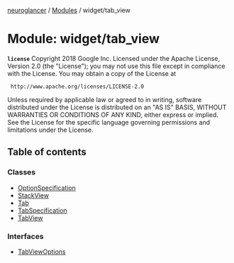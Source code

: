 [neuroglancer](../README.md) / [Modules](../modules.md) / widget/tab\_view

# Module: widget/tab\_view

**`license`**
Copyright 2018 Google Inc.
Licensed under the Apache License, Version 2.0 (the "License");
you may not use this file except in compliance with the License.
You may obtain a copy of the License at

     http://www.apache.org/licenses/LICENSE-2.0

Unless required by applicable law or agreed to in writing, software
distributed under the License is distributed on an "AS IS" BASIS,
WITHOUT WARRANTIES OR CONDITIONS OF ANY KIND, either express or implied.
See the License for the specific language governing permissions and
limitations under the License.

## Table of contents

### Classes

- [OptionSpecification](../classes/widget_tab_view.OptionSpecification.md)
- [StackView](../classes/widget_tab_view.StackView.md)
- [Tab](../classes/widget_tab_view.Tab.md)
- [TabSpecification](../classes/widget_tab_view.TabSpecification.md)
- [TabView](../classes/widget_tab_view.TabView.md)

### Interfaces

- [TabViewOptions](../interfaces/widget_tab_view.TabViewOptions.md)
